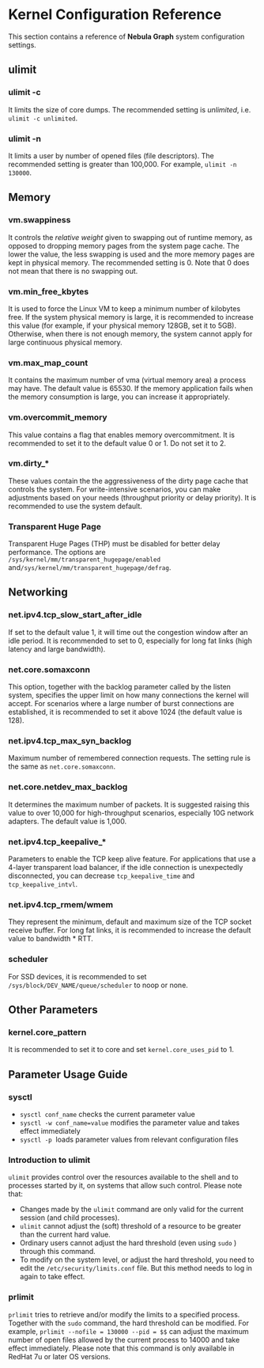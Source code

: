 # Kernel Configuration Reference

This section contains a reference of **Nebula Graph** system configuration settings.

## ulimit

### ulimit -c

It limits the size of core dumps. The recommended setting is  _unlimited_, i.e. `ulimit -c unlimited`.

### ulimit -n

It limits a user by number of opened files (file descriptors). The recommended setting is greater than 100,000. For example, `ulimit -n 130000`.

## Memory

### vm.swappiness

It controls the *relative weight* given to swapping out of runtime memory, as opposed to dropping memory pages from the system page cache. The lower the value, the less swapping is used and the more memory pages are kept in physical memory. The recommended setting is 0. Note that 0 does not mean that there is no swapping out.

### vm.min_free_kbytes

It is used to force the Linux VM to keep a minimum number of kilobytes free. If the system physical memory is large, it is recommended to increase this value (for example, if your physical memory 128GB, set it to 5GB). Otherwise, when there is not enough memory, the system cannot apply for large continuous physical memory.

### vm.max_map_count

It contains the maximum number of vma (virtual memory area) a process may have. The default value is 65530. If the memory application fails when the memory consumption is large, you can increase it appropriately.

### vm.overcommit_memory

This value contains a flag that enables memory overcommitment. It is recommended to set it to the default value 0 or 1. Do not set it to 2.

### vm.dirty_*

These values contain the the aggressiveness of the dirty page cache that controls the system. For write-intensive scenarios, you can make adjustments based on your needs (throughput priority or delay priority). It is recommended to use the system default.

### Transparent Huge Page

Transparent Huge Pages (THP) must be disabled for better delay performance. The options are  `/sys/kernel/mm/transparent_hugepage/enabled` and`/sys/kernel/mm/transparent_hugepage/defrag`.

## Networking

### net.ipv4.tcp_slow_start_after_idle

If set to the default value 1, it will time out the congestion window after an idle period. It is recommended to set to 0, especially for long fat links (high latency and large bandwidth).

### net.core.somaxconn

This option, together with the backlog parameter called by the listen system, specifies the upper limit on how many connections the kernel will accept. For scenarios where a large number of burst connections are established, it is recommended to set it above 1024 (the default value is 128).

### net.ipv4.tcp_max_syn_backlog

Maximum number of remembered connection requests. The setting rule is the same as `net.core.somaxconn`.

### net.core.netdev_max_backlog

It determines the maximum number of packets. It is suggested raising this value to over 10,000 for high-throughput scenarios, especially 10G network adapters. The default value is 1,000.

### net.ipv4.tcp_keepalive_*

Parameters to enable the TCP keep alive feature. For applications that use a 4-layer transparent load balancer, if the idle connection is unexpectedly disconnected, you can decrease `tcp_keepalive_time` and `tcp_keepalive_intvl`.

### net.ipv4.tcp_rmem/wmem

They represent the minimum, default and maximum size of the TCP socket receive buffer. For long fat links, it is recommended to increase the default value to bandwidth * RTT.

### scheduler

For SSD devices, it is recommended to set `/sys/block/DEV_NAME/queue/scheduler` to noop or none.

## Other Parameters

### kernel.core_pattern

It is recommended to set it to core and set `kernel.core_uses_pid` to 1.

## Parameter Usage Guide

### sysctl

- `sysctl conf_name` checks the current parameter value
- `sysctl -w conf_name=value` modifies the parameter value and takes effect immediately
- `sysctl -p`  loads parameter values ​​from relevant configuration files

### Introduction to ulimit

`ulimit` provides control over the resources available to the shell and to processes started by it, on systems that allow such control. Please note that:

- Changes made by the `ulimit` command are only valid for the current session (and child processes).
- `ulimit` cannot adjust the (soft) threshold of a resource to be greater than the current hard value.
- Ordinary users cannot adjust the hard threshold (even using `sudo` ) through this command.
- To modify on the system level, or adjust the hard threshold, you need to edit the `/etc/security/limits.conf` file. But this method needs to log in again to take effect.

### prlimit

`prlimit` tries to retrieve and/or modify the limits to a specified process. Together with the `sudo` command, the hard threshold can be modified. For example, `prlimit --nofile = 130000 --pid = $$` can adjust the maximum number of open files allowed by the current process to 14000 and take effect immediately. Please note that this command is only available in RedHat 7u or later OS versions.